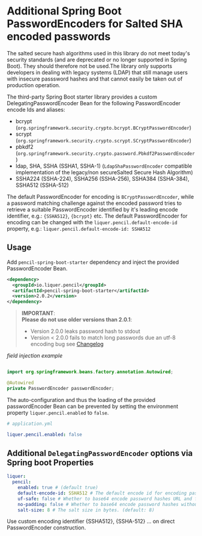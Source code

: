 # Additional Spring Boot PasswordEncoders for Salted SHA encoded passwords
The salted secure hash algorithms used in this library do not meet today's security standards (and are deprecated or no longer supported in Spring Boot). They should therefore not be used.The library only supports developers in dealing with legacy systems (LDAP) that still manage users with insecure passsword hashes and that cannot easily be taken out of production operation.

The third-party Spring Boot starter library provides a custom DelegatingPasswordEncoder Bean 
for the following PasswordEncoder encode Ids and aliases:

- bcrypt (`org.springframework.security.crypto.bcrypt.BCryptPasswordEncoder`)
- scrypt (`org.springframework.security.crypto.scrypt.SCryptPasswordEncoder`)
- pbkdf2 (`org.springframework.security.crypto.password.Pbkdf2PasswordEncoder`)
- ldap, SHA, SSHA (SSHA1, SSHA-1) (`LdapShaPasswordEncoder` compatible implementation of the legacy/non secureSalted Secure Hash Algorithm)
- SSHA224 (SSHA-224), SSHA256 (SSHA-256), SSHA384 (SSHA-384), SSHA512 (SSHA-512)

The default PasswordEncoder for encoding is `BCryptPasswordEncoder`, 
while a password matching challenge against the encoded password tries to retrieve 
a suitable PasswordEncoder identified by it's leading encode identifier, e.g.: `{SSHA512}`, `{bcrypt}` etc.
The default PasswordEncoder for encoding can be changed with the `liquer.pencil.default-encode-id` property, e.g.:
`liquer.pencil.default-encode-id: SSHA512`

## Usage

Add `pencil-spring-boot-starter` dependency and inject the provided PasswordEncoder Bean.

```xml
<dependency>
  <groupId>io.liquer.pencil</groupId>
  <artifactId>pencil-spring-boot-starter</artifactId>
  <version>2.0.2</version>
</dependency>
```

> __IMPORTANT__:  
> __Please do not use older versions than 2.0.1__:
> - Version 2.0.0 leaks password hash to stdout
> - Version < 2.0.0 fails to match long passwords due an utf-8 encoding bug
> see [Changelog](./CHANGELOG.md)

_field injection example_
```java

import org.springframework.beans.factory.annotation.Autowired;

@Autowired
private PasswordEncoder passwordEncoder;

```

The auto-configuration and thus the loading of the provided passwordEncoder Bean 
can be prevented by setting the environment property `liquer.pencil.enabled` to `false`.

```yaml
# application.yml

liquer.pencil.enabled: false

```

## Additional `DelegatingPasswordEncoder` options via Spring boot Properties 

```yaml
liquer:
  pencil:
    enabled: true # (default true)
    default-encode-id: SSHA512 # The default encode id for encoding passwords. (default: bcrypt)
    uf-safe: false # Whether to base64 encode password hashes URL and file safe. (default: false)
    no-padding: false # Whether to base64 encode password hashes without padding. (default: false)
    salt-size: 8 # The salt size in bytes. (default: 8)
```

Use custom encoding identifier {SSHA512}, {SSHA-512} ... on direct PasswordEncoder construction.
